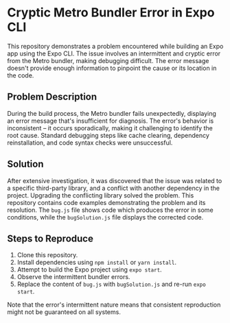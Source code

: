 # Cryptic Metro Bundler Error in Expo CLI

This repository demonstrates a problem encountered while building an Expo app using the Expo CLI. The issue involves an intermittent and cryptic error from the Metro bundler, making debugging difficult. The error message doesn't provide enough information to pinpoint the cause or its location in the code.

## Problem Description

During the build process, the Metro bundler fails unexpectedly, displaying an error message that's insufficient for diagnosis. The error's behavior is inconsistent – it occurs sporadically, making it challenging to identify the root cause. Standard debugging steps like cache clearing, dependency reinstallation, and code syntax checks were unsuccessful.

## Solution

After extensive investigation, it was discovered that the issue was related to a specific third-party library,  and a conflict with another dependency in the project.  Upgrading the conflicting library solved the problem. This repository contains code examples demonstrating the problem and its resolution.  The `bug.js` file shows code which produces the error in some conditions, while the `bugSolution.js` file displays the corrected code.

## Steps to Reproduce

1. Clone this repository.
2. Install dependencies using `npm install` or `yarn install`.
3. Attempt to build the Expo project using `expo start`.
4. Observe the intermittent bundler errors.
5. Replace the content of `bug.js` with `bugSolution.js` and re-run `expo start`.

Note that the error's intermittent nature means that consistent reproduction might not be guaranteed on all systems.